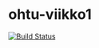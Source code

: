 # ohtu-viikko1

[![Build Status](https://travis-ci.org/Ruuch/ohtu-viikko1.svg?branch=master)](https://travis-ci.org/Ruuch/ohtu-viikko1)
